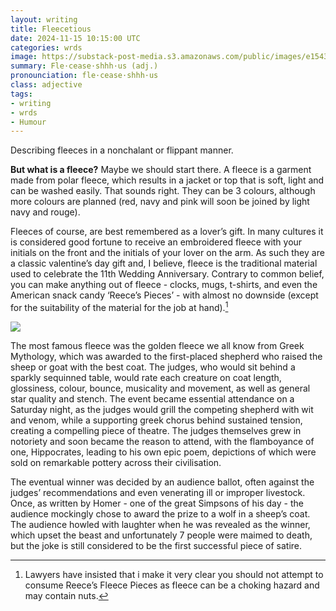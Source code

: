 ```yaml
---
layout: writing
title: Fleecetious
date: 2024-11-15 10:15:00 UTC
categories: wrds
image: https://substack-post-media.s3.amazonaws.com/public/images/e1543f69-e1ee-4b87-9b9d-94d4285c25fc_2048x2048.png
summary: Fle·cease·shhh·us (adj.)
pronounciation: fle·cease·shhh·us
class: adjective
tags:
- writing
- wrds
- Humour
---
```

Describing fleeces in a nonchalant or flippant manner.

**But what is a fleece?** Maybe we should start there. A fleece is a garment made from polar fleece, which results in a jacket or top that is soft, light and can be washed easily. That sounds right. They can be 3 colours, although more colours are planned (red, navy and pink will soon be joined by light navy and rouge).

Fleeces of course, are best remembered as a lover’s gift. In many cultures it is considered good fortune to receive an embroidered fleece with your initials on the front and the initials of your lover on the arm. As such they are a classic valentine’s day gift and, I believe, fleece is the traditional material used to celebrate the 11th Wedding Anniversary. Contrary to common belief, you can make anything out of fleece - clocks, mugs, t-shirts, and even the American snack candy ‘Reece’s Pieces’ - with almost no downside (except for the suitability of the material for the job at hand).[^1]

![](https://substack-post-media.s3.amazonaws.com/public/images/e1543f69-e1ee-4b87-9b9d-94d4285c25fc_2048x2048.png)

[^1]: Lawyers have insisted that i make it very clear you should not attempt to consume Reece’s Fleece Pieces as fleece can be a choking hazard and may contain nuts.

The most famous fleece was the golden fleece we all know from Greek Mythology, which was awarded to the first-placed shepherd who raised the sheep or goat with the best coat. The judges, who would sit behind a sparkly sequinned table, would rate each creature on coat length, glossiness, colour, bounce, musicality and movement, as well as general star quality and stench. The event became essential attendance on a Saturday night, as the judges would grill the competing shepherd with wit and venom, while a supporting greek chorus behind sustained tension, creating a compelling piece of theatre. The judges themselves grew in notoriety and soon became the reason to attend, with the flamboyance of one, Hippocrates, leading to his own epic poem, depictions of which were sold on remarkable pottery across their civilisation.

The eventual winner was decided by an audience ballot, often against the judges’ recommendations and even venerating ill or improper livestock. Once, as written by Homer - one of the great Simpsons of his day - the audience mockingly chose to award the prize to a wolf in a sheep’s coat. The audience howled with laughter when he was revealed as the winner, which upset the beast and unfortunately 7 people were maimed to death, but the joke is still considered to be the first successful piece of satire.